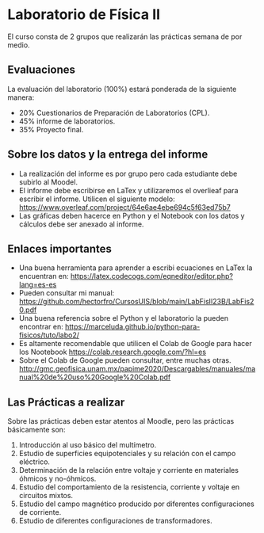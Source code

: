 # Laboratorio de Física II 
El curso consta de 2 grupos que realizarán las prácticas semana de por medio. 

## Evaluaciones
La evaluación del laboratorio (100%) estará ponderada de la siguiente manera:
- 20% Cuestionarios de Preparación de Laboratorios (CPL).
- 45% informe de laboratorios.
- 35% Proyecto final.

## Sobre los datos y la entrega del informe
- La realización del informe es por grupo pero cada estudiante debe subirlo al Moodel.
- El informe debe escribirse en LaTex y utilizaremos el overlieaf para escribir el informe.
  Utilicen el siguiente modelo: https://www.overleaf.com/project/64e6ae4ebe694c5f63ed75b7
- Las gráficas deben hacerce en Python y el Notebook con los datos y cálculos debe ser anexado al informe.

## Enlaces importantes
- Una buena herramienta para aprender a escribi ecuaciones en LaTex la encuentran en:
  https://latex.codecogs.com/eqneditor/editor.php?lang=es-es
- Pueden consultar mi manual:
  https://github.com/hectorfro/CursosUIS/blob/main/LabFisII23B/LabFis20.pdf
- Una buena referencia sobre el Python y el laboratorio la pueden encontrar en: 
   https://marceluda.github.io/python-para-fisicos/tuto/labo2/
- Es altamente recomendable que utilicen el Colab de Google para hacer los Nootebook
  https://colab.research.google.com/?hl=es
- Sobre el Colab de Google pueden consultar, entre muchas otras.
  http://gmc.geofisica.unam.mx/papime2020/Descargables/manuales/manual%20de%20uso%20Google%20Colab.pdf

## Las Prácticas a realizar 
   Sobre las prácticas deben estar atentos al Moodle, pero las prácticas básicamente son:
1. Introducción al uso básico del multímetro.
2. Estudio de superficies equipotenciales y su relación con el campo eléctrico.
3. Determinación de la relación entre voltaje y corriente en materiales óhmicos y no-óhmicos.
4. Estudio del comportamiento de la resistencia, corriente y voltaje en circuitos mixtos.
5. Estudio del campo magnético producido por diferentes configuraciones de corriente.
6. Estudio de diferentes configuraciones de transformadores.

